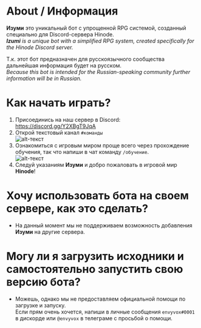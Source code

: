 # About / Информация

**Изуми** это уникальный бот с упрощенной RPG системой, созданный специально для Discord-сервера Hinode.<br>
***Izumi** is a unique bot with a simplified RPG system, created specifically for the Hinode Discord server.*

Т.к. этот бот предназначен для русскоязычного сообщества дальнейшая информация будет на русском.<br>
*Because this bot is intended for the Russian-speaking community further information will be in Russian.*

# Как начать играть?
1. Присоединись на наш сервер в Discord: https://discord.gg/Y2XBgT9JqA
2. Открой текстовый канал `#команды`<br>
![alt-текст](https://cdn.discordapp.com/attachments/842067362139209778/897912189699113070/unknown.png "Канал #команды")
3. Ознакомиться с игровым миром проще всего через прохождение обучения, так что напиши в чат команду `/обучение`.<br>
![alt-текст](https://cdn.discordapp.com/attachments/842067362139209778/897912959857201202/unknown.png "Команда /обучение")
4. Следуй указаниям **Изуми** и добро пожаловать в игровой мир **Hinode**!

# Хочу использовать бота на своем сервере, как это сделать?
- На данный момент мы не поддерживаем возможность добавления **Изуми** на другие сервера.

# Могу ли я загрузить исходники и самостоятельно запустить свою версию бота?
- Можешь, однако мы не предоставляем официальной помощи по загрузке и запуску.<br>
Если прям очень хочется, напиши в личные сообщения `envyvox#0001` в дискорде или `@envyvox` в телеграме с просьбой о помощи.
